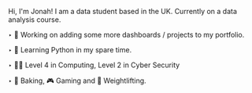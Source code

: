 Hi, I'm Jonah! I am a data student based in the UK.
Currently on a data analysis course.
<p>
‣ 🔭 Working on adding some more dashboards / projects to my portfolio.
</p>
<p>
‣ 🌱 Learning Python in my spare time.
</p>
<p>
‣ 👩‍🎓 Level 4 in Computing, Level 2 in Cyber Security
</p>
<p>
‣ 🍞 Baking, 🎮 Gaming and 💪 Weightlifting.
